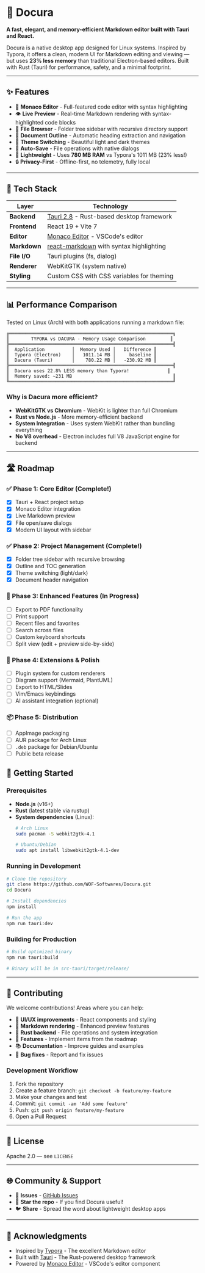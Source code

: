 # 📝 Docura

**A fast, elegant, and memory-efficient Markdown editor built with Tauri and React.**

Docura is a native desktop app designed for Linux systems. Inspired by Typora, it offers a clean, modern UI for Markdown editing and viewing — but uses **23% less memory** than traditional Electron-based editors. Built with Rust (Tauri) for performance, safety, and a minimal footprint.

---

## ✨ Features

- 📝 **Monaco Editor** - Full-featured code editor with syntax highlighting
- 👁️ **Live Preview** - Real-time Markdown rendering with syntax-highlighted code blocks
- 📂 **File Browser** - Folder tree sidebar with recursive directory support
- 📑 **Document Outline** - Automatic heading extraction and navigation
- 🎨 **Theme Switching** - Beautiful light and dark themes
- 💾 **Auto-Save** - File operations with native dialogs
- 🚀 **Lightweight** - Uses **780 MB RAM** vs Typora's 1011 MB (23% less!)
- 🔒 **Privacy-First** - Offline-first, no telemetry, fully local

---

## 🧱 Tech Stack

| Layer       | Technology |
|-------------|------------|
| **Backend** | [Tauri 2.8](https://tauri.app) - Rust-based desktop framework |
| **Frontend** | React 19 + Vite 7 |
| **Editor** | [Monaco Editor](https://microsoft.github.io/monaco-editor/) - VSCode's editor |
| **Markdown** | [react-markdown](https://github.com/remarkjs/react-markdown) with syntax highlighting |
| **File I/O** | Tauri plugins (fs, dialog) |
| **Renderer** | WebKitGTK (system native) |
| **Styling** | Custom CSS with CSS variables for theming |

---

## 📊 Performance Comparison

Tested on Linux (Arch) with both applications running a markdown file:

```
╔════════════════════════════════════════════════════════════╗
║        TYPORA vs DACURA - Memory Usage Comparison         ║
╠════════════════════════════════════════════════════════════╣
║  Application          │  Memory Used │   Difference ║
║  Typora (Electron)    │   1011.14 MB │     baseline ║
║  Dacura (Tauri)       │    780.22 MB │   -230.92 MB ║
╠════════════════════════════════════════════════════════════╣
║  Dacura uses 22.8% LESS memory than Typora!              ║
║  Memory saved: ~231 MB                                     ║
╚════════════════════════════════════════════════════════════╝
```

### Why is Dacura more efficient?

- **WebKitGTK vs Chromium** - WebKit is lighter than full Chromium
- **Rust vs Node.js** - More memory-efficient backend
- **System Integration** - Uses system WebKit rather than bundling everything
- **No V8 overhead** - Electron includes full V8 JavaScript engine for backend

---

## 🛣️ Roadmap

### ✅ Phase 1: Core Editor (Complete!)
- [x] Tauri + React project setup
- [x] Monaco Editor integration
- [x] Live Markdown preview
- [x] File open/save dialogs
- [x] Modern UI layout with sidebar

### ✅ Phase 2: Project Management (Complete!)
- [x] Folder tree sidebar with recursive browsing
- [x] Outline and TOC generation
- [x] Theme switching (light/dark)
- [x] Document header navigation

### 🚧 Phase 3: Enhanced Features (In Progress)
- [ ] Export to PDF functionality
- [ ] Print support
- [ ] Recent files and favorites
- [ ] Search across files
- [ ] Custom keyboard shortcuts
- [ ] Split view (edit + preview side-by-side)

### 🔮 Phase 4: Extensions & Polish
- [ ] Plugin system for custom renderers
- [ ] Diagram support (Mermaid, PlantUML)
- [ ] Export to HTML/Slides
- [ ] Vim/Emacs keybindings
- [ ] AI assistant integration (optional)

### 📦 Phase 5: Distribution
- [ ] AppImage packaging
- [ ] AUR package for Arch Linux
- [ ] `.deb` package for Debian/Ubuntu
- [ ] Public beta release

## 🚀 Getting Started

### Prerequisites

- **Node.js** (v16+)
- **Rust** (latest stable via rustup)
- **System dependencies** (Linux):
  ```bash
  # Arch Linux
  sudo pacman -S webkit2gtk-4.1
  
  # Ubuntu/Debian
  sudo apt install libwebkit2gtk-4.1-dev
  ```

### Running in Development

```bash
# Clone the repository
git clone https://github.com/WOF-Softwares/Docura.git
cd Docura

# Install dependencies
npm install

# Run the app
npm run tauri:dev
```

### Building for Production

```bash
# Build optimized binary
npm run tauri:build

# Binary will be in src-tauri/target/release/
```

---

## 🤝 Contributing

We welcome contributions! Areas where you can help:

- 🎨 **UI/UX improvements** - React components and styling
- 📝 **Markdown rendering** - Enhanced preview features
- 🔧 **Rust backend** - File operations and system integration
- 🎯 **Features** - Implement items from the roadmap
- 📚 **Documentation** - Improve guides and examples
- 🐛 **Bug fixes** - Report and fix issues

### Development Workflow

1. Fork the repository
2. Create a feature branch: `git checkout -b feature/my-feature`
3. Make your changes and test
4. Commit: `git commit -am 'Add some feature'`
5. Push: `git push origin feature/my-feature`
6. Open a Pull Request

------

## 📜 License

Apache 2.0 — see `LICENSE`

------

## 🌐 Community & Support

- 💬 **Issues** - [GitHub Issues](https://github.com/WOF-Softwares/Docura/issues)
- 🌟 **Star the repo** - If you find Docura useful!
- 🐦 **Share** - Spread the word about lightweight desktop apps

---

## 🙏 Acknowledgments

- Inspired by [Typora](https://typora.io/) - The excellent Markdown editor
- Built with [Tauri](https://tauri.app/) - The Rust-powered desktop framework
- Powered by [Monaco Editor](https://microsoft.github.io/monaco-editor/) - VSCode's editor component